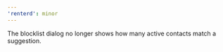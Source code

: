 ```yaml
---
'renterd': minor
---
```


The blocklist dialog no longer shows how many active contacts match a suggestion.

